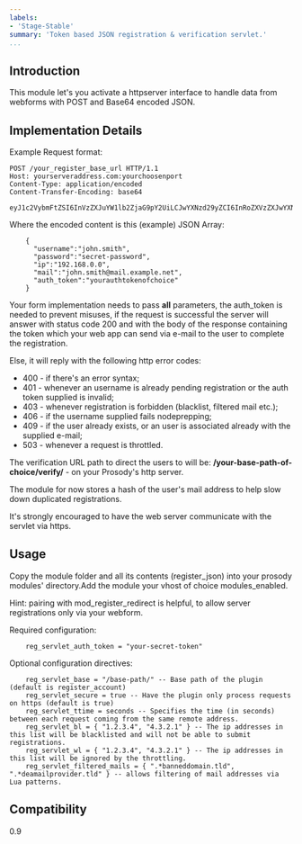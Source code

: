 ```yaml
---
labels:
- 'Stage-Stable'
summary: 'Token based JSON registration & verification servlet.'
...
```


Introduction
------------

This module let's you activate a httpserver interface to handle data
from webforms with POST and Base64 encoded JSON.

Implementation Details
----------------------

Example Request format:

    POST /your_register_base_url HTTP/1.1
    Host: yourserveraddress.com:yourchoosenport
    Content-Type: application/encoded
    Content-Transfer-Encoding: base64

    eyJ1c2VybmFtZSI6InVzZXJuYW1lb2ZjaG9pY2UiLCJwYXNzd29yZCI6InRoZXVzZXJwYXNzd29yZCIsImlwIjoidGhlcmVtb3RlYWRkcm9mdGhldXNlciIsIm1haWwiOiJ1c2VybWFpbEB1c2VybWFpbGRvbWFpbi50bGQiLCJhdXRoX3Rva2VuIjoieW91cmF1dGh0b2tlbm9mY2hvaWNlIn0=

Where the encoded content is this (example) JSON Array:

``` {.json}
    {
      "username":"john.smith",
      "password":"secret-password",
      "ip":"192.168.0.0",
      "mail":"john.smith@mail.example.net",
      "auth_token":"yourauthtokenofchoice"
    }
```

Your form implementation needs to pass **all** parameters, the
auth\_token is needed to prevent misuses, if the request is successful
the server will answer with status code 200 and with the body of the
response containing the token which your web app can send via e-mail to
the user to complete the registration.

Else, it will reply with the following http error codes:

-   400 - if there's an error syntax;
-   401 - whenever an username is already pending registration or the
    auth token supplied is invalid;
-   403 - whenever registration is forbidden (blacklist, filtered mail
    etc.);
-   406 - if the username supplied fails nodeprepping;
-   409 - if the user already exists, or an user is associated already
    with the supplied e-mail;
-   503 - whenever a request is throttled.

The verification URL path to direct the users to will be:
**/your-base-path-of-choice/verify/** - on your Prosody's http server.

The module for now stores a hash of the user's mail address to help slow
down duplicated registrations.

It's strongly encouraged to have the web server communicate with the
servlet via https.

Usage
-----

Copy the module folder and all its contents (register\_json) into your
prosody modules' directory.Add the module your vhost of choice
modules\_enabled.

Hint: pairing with mod\_register\_redirect is helpful, to allow server
registrations only via your webform.


Required configuration:

```
    reg_servlet_auth_token = "your-secret-token"
```

Optional configuration directives:

```
    reg_servlet_base = "/base-path/" -- Base path of the plugin (default is register_account)
    reg_servlet_secure = true -- Have the plugin only process requests on https (default is true)
    reg_servlet_ttime = seconds -- Specifies the time (in seconds) between each request coming from the same remote address.
    reg_servlet_bl = { "1.2.3.4", "4.3.2.1" } -- The ip addresses in this list will be blacklisted and will not be able to submit registrations.
    reg_servlet_wl = { "1.2.3.4", "4.3.2.1" } -- The ip addresses in this list will be ignored by the throttling.
    reg_servlet_filtered_mails = { ".*banneddomain.tld", ".*deamailprovider.tld" } -- allows filtering of mail addresses via Lua patterns.
```

Compatibility
-------------

0.9
